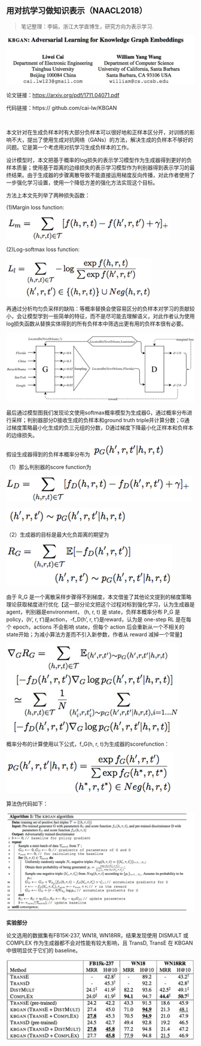 
## 用对抗学习做知识表示（NAACL2018）

> 笔记整理：李娟，浙江大学直博生，研究方向为表示学习.

![](img/用对抗学习做知识表示（NAACL2018）.md_1.png)

论文链接：https://arxiv.org/pdf/1711.04071.pdf

代码链接：https:// github.com/cai-lw/KBGAN 

 

本文针对在生成负样本时有大部分负样本可以很好地和正样本区分开，对训练的影响不大，提出了使用生成对抗网络（GANs）的方法，解决生成的负样本不够好的问题。它是第一个考虑用对抗学习生成负样本的工作。

设计模型时，本文把基于概率的log损失的表示学习模型作为生成器得到更好的负样本质量；使用基于距离的边缘损失的表示学习模型作为判别器得到表示学习的最终结果。由于生成器的步骤离散导致不能直接运用梯度反向传播，对此作者使用了一步强化学习设置，使用一个降低方差的强化方法实现这个目标。

方法上本文先列举了两种损失函数：

(1)Margin loss function:

![](img/用对抗学习做知识表示（NAACL2018）.md_2.png)

(2)Log-softmax loss function:

![](img/用对抗学习做知识表示（NAACL2018）.md_3.png)

再通过分析均匀负采样的缺陷：等概率替换会使容易区分的负样本对学习的贡献较小，会让模型学到一些简单的特征，而不是尽可能去理解语义，对此作者认为使用log损失函数从替换实体得到的所有负样本中筛选出更有用的负样本很有必要。

![](img/用对抗学习做知识表示（NAACL2018）.md_4.png)

最后通过模型图我们发现论文使用softmax概率模型为生成器G，通过概率分布进行采样；判别器部分D接收生成的负样本和ground truth triple并计算分数；G通过梯度策略最小化生成的负三元组的分数，D通过梯度下降最小化正样本和负样本的边缘损失。

假设生成器得到的负样本概率分布为![](img/用对抗学习做知识表示（NAACL2018）.md_5.png)

（1）那么判别器的score function为

![](img/用对抗学习做知识表示（NAACL2018）.md_6.png)



![](img/用对抗学习做知识表示（NAACL2018）.md_7.png)

（2）生成器的目标是最大化负距离的期望为

![](img/用对抗学习做知识表示（NAACL2018）.md_8.png)



由于 R_G 是一个离散采样步骤得不到梯度，本文借鉴了其他论文提到的梯度策略理论获取梯度进行优化【这一部分论文把这个过程对标到强化学习，认为生成器是agent，判别器是environment， (h, r, t) 是 state，负样本概率分布 P_G 是policy，(h’, r, t’)是action，-f_D(h’, r, t’)是reward，认为是 one-step RL 是在每个 epoch，actions 不会影响 state，但每个 action 后会重新从一个不相关的state开始；为减小算法方差而不引入新参数，作者从 reward 减掉一个常量】

![](img/用对抗学习做知识表示（NAACL2018）.md_9.png)



概率分布的计算使用以下公式，f_G(h, r, t)为生成器的scorefunction：

![](img/用对抗学习做知识表示（NAACL2018）.md_10.png)

算法伪代码如下：

![](img/用对抗学习做知识表示（NAACL2018）.md_11.png)

**实验部分**

论文选用的数据集有FB15K-237, WN18, WN18RR，结果发现使用 DISMULT 或 COMPLEX 作为生成器都不会对性能有较大影响，且 TransD, TransE 在 KBGAN 中很明显优于它们的 baseline。

![](img/用对抗学习做知识表示（NAACL2018）.md_12.png)




